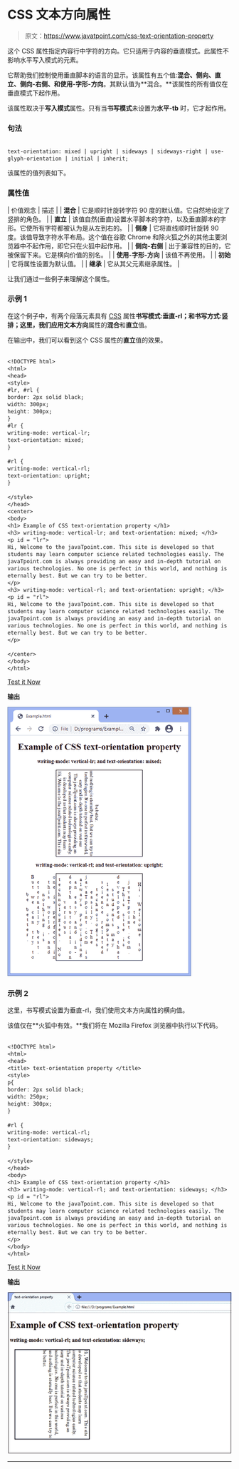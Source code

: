 # CSS 文本方向属性

> 原文：<https://www.javatpoint.com/css-text-orientation-property>

这个 CSS 属性指定内容行中字符的方向。它只适用于内容的垂直模式。此属性不影响水平写入模式的元素。

它帮助我们控制使用垂直脚本的语言的显示。该属性有五个值:**混合、侧向、直立、侧向-右侧、**和**使用-字形-方向**。其默认值为**混合。**该属性的所有值仅在垂直模式下起作用。

该属性取决于**写入模式**属性。只有当**书写模式**未设置为**水平-tb** 时，它才起作用。

### 句法

```

text-orientation: mixed | upright | sideways | sideways-right | use-glyph-orientation | initial | inherit;

```

该属性的值列表如下。

### 属性值

| 价值观念 | 描述 |
| **混合** | 它是顺时针旋转字符 90 度的默认值。它自然地设定了竖排的角色。 |
| **直立** | 该值自然(垂直)设置水平脚本的字符，以及垂直脚本的字形。它使所有字符都被认为是从左到右的。 |
| **侧身** | 它将直线顺时针旋转 90 度。该值导致字符水平布局。这个值在谷歌 Chrome 和除火狐之外的其他主要浏览器中不起作用，即它只在火狐中起作用。 |
| **侧向-右侧** | 出于兼容性的目的，它被保留下来。它是横向价值的别名。 |
| **使用-字形-方向** | 该值不再使用。 |
| **初始** | 它将属性设置为默认值。 |
| **继承** | 它从其父元素继承属性。 |

让我们通过一些例子来理解这个属性。

### 示例 1

在这个例子中，有两个段落元素具有 [CSS](https://www.javatpoint.com/css-tutorial) 属性**书写模式:垂直-rl；**和**书写方式:竖排；**这里，我们应用**文本方向**属性的**混合**和**直立**值。

在输出中，我们可以看到这个 CSS 属性的**直立**值的效果。

```

<!DOCTYPE html>
<html>
<head>
<style>
#lr, #rl {
border: 2px solid black;
width: 300px;
height: 300px;
}
#lr {
writing-mode: vertical-lr;
text-orientation: mixed;
}

#rl {
writing-mode: vertical-rl;
text-orientation: upright;
}

</style>
</head>
<center>
<body>
<h1> Example of CSS text-orientation property </h1>
<h3> writing-mode: vertical-lr; and text-orientation: mixed; </h3>
<p id = "lr">
Hi, Welcome to the javaTpoint.com. This site is developed so that students may learn computer science related technologies easily. The javaTpoint.com is always providing an easy and in-depth tutorial on various technologies. No one is perfect in this world, and nothing is eternally best. But we can try to be better.
</p>
<h3> writing-mode: vertical-rl; and text-orientation: upright; </h3>
<p id = "rl">
Hi, Welcome to the javaTpoint.com. This site is developed so that students may learn computer science related technologies easily. The javaTpoint.com is always providing an easy and in-depth tutorial on various technologies. No one is perfect in this world, and nothing is eternally best. But we can try to be better.
</p>

</center>
</body>
</html>

```

[Test it Now](https://www.javatpoint.com/oprweb/test.jsp?filename=css-text-orientation-property1)

**输出**

![CSS text-orientation property](img/0fe473c5594a8586bc6a9ce03032e243.png)

### 示例 2

这里，书写模式设置为垂直-rl，我们使用文本方向属性的横向值。

该值仅在**火狐中有效。**我们将在 Mozilla Firefox 浏览器中执行以下代码。

```

<!DOCTYPE html>
<html>
<head>
<title> text-orientation property </title>
<style>
p{
border: 2px solid black;
width: 250px;
height: 300px;
}

#rl {
writing-mode: vertical-rl;
text-orientation: sideways;
}

</style>
</head>
<body>
<h1> Example of CSS text-orientation property </h1>
<h3> writing-mode: vertical-rl; and text-orientation: sideways; </h3>
<p id = "rl">
Hi, Welcome to the javaTpoint.com. This site is developed so that students may learn computer science related technologies easily. The javaTpoint.com is always providing an easy and in-depth tutorial on various technologies. No one is perfect in this world, and nothing is eternally best. But we can try to be better.
</p>
</body>
</html>

```

[Test it Now](https://www.javatpoint.com/oprweb/test.jsp?filename=css-text-orientation-property2)

**输出**

![CSS text-orientation property](img/50ed4c167532d59609c1635686205632.png)

* * *